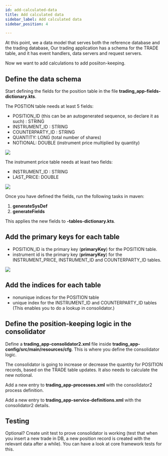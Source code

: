 ```yaml
---
id: add-calculated-data
title: Add calculated data
sidebar_label: Add calculated data
sidebar_position: 4

---
```

At this point, we a data model that serves both the reference database and the trading database, Our trading application has  a schema for the TRADE table, and it has event handlers, data servers and request servers.

Now we want to add calculations to add posiiton-keeping.

## Define the data schema

Start defining the fields for the position table in the file **trading_app-fields-dictionary.kts**.

The POSTION table needs at least 5 fields:

* POSITION_ID (this can be an autogenerated sequence, so declare it as such) : STRING
* INSTRUMENT_ID : STRING
* COUNTERPARTY_ID : STRING
* QUANTITY: LONG (total number of shares)
* NOTIONAL: DOUBLE (instrument price multiplied by quantity)

![](/img/consolidator-1-nre-fields.png)

The instrument price table needs at least two fields:

* INSTRUMENT_ID : STRING
* LAST_PRICE: DOUBLE

![](/img/fields-for-the-instrument-name-table.png)

Once you have defined the fields, run the following tasks in maven:

1. **generateSysDef**
2. **generateFields**

This applies the new fields  to **-tables-dictionary.kts**.

## Add the primary keys for each table

* POSITION_ID is the primary key  (**primaryKey**) for the POSITION table.
* instrument id is the primary key (**primaryKey**) for the INSTRUMENT_PRICE, INSTRUMENT_ID and COUNTERPARTY_ID tables.

![](/img/keys-and-indices.png)

## Add the indices for each table

* nonunique indices for the POSITION table
* unique index for the INSTRUMENT_ID and COUNTERPARTY_ID tables (This enables you to do a lookup in consolidator.)

## Define the position-keeping logic in the consolidator

Define a **trading_app-consolidator2.xml** file inside **trading_app-config/src/main/resources/cfg**. This is where you define the consolidator logic.

The consolidator is going to increase or decrease the quantity for POSITION records, based on the TRADE table updates. It also needs to calculate the new notional.

Add a new entry to **trading_app-processes.xml** with the consolidator2 process definition.

Add a new entry to **trading_app-service-definitions.xml** with the consolidator2 details.

## Testing

Optional? Create unit test to prove consolidator is working (test that when you insert a new trade in DB, a new position record is created with the relevant data after a while). You can have a look at core framework tests for this.